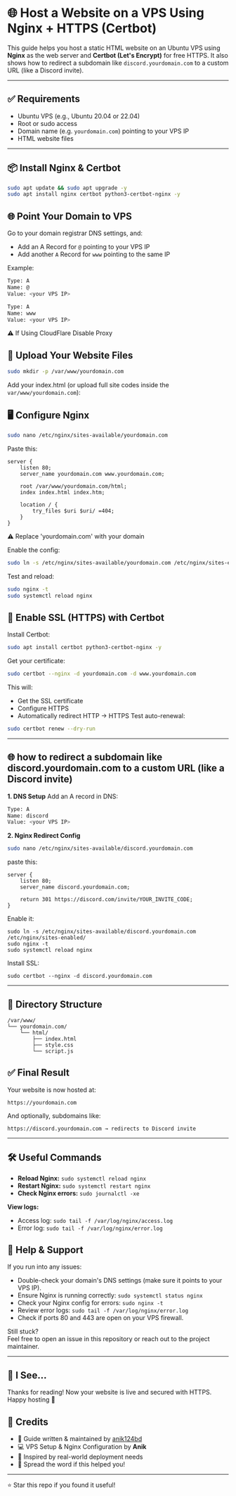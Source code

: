 # 🌐 Host a Website on a VPS Using Nginx + HTTPS (Certbot)

This guide helps you host a static HTML website on an Ubuntu VPS using **Nginx** as the web server and **Certbot (Let's Encrypt)** for free HTTPS. It also shows how to redirect a subdomain like `discord.yourdomain.com` to a custom URL (like a Discord invite).

---

## ✅ Requirements

- Ubuntu VPS (e.g., Ubuntu 20.04 or 22.04)
- Root or sudo access
- Domain name (e.g. `yourdomain.com`) pointing to your VPS IP
- HTML website files

---

## 📦 Install Nginx & Certbot

```bash
sudo apt update && sudo apt upgrade -y
sudo apt install nginx certbot python3-certbot-nginx -y
```

## 🌐 Point Your Domain to VPS
Go to your domain registrar DNS settings, and:
- Add an A Record for `@` pointing to your VPS IP
- Add another `A` Record for `www` pointing to the same IP

Example:
```bash
Type: A
Name: @
Value: <your VPS IP>

Type: A
Name: www
Value: <your VPS IP>
```
⚠️ If Using CloudFlare Disable Proxy

## 📁 Upload Your Website Files
```bash
sudo mkdir -p /var/www/yourdomain.com
```
Add your index.html (or upload full site codes inside the `var/www/yourdomain.com`):

## 🖥️ Configure Nginx
```bash
sudo nano /etc/nginx/sites-available/yourdomain.com
```
Paste this:
```code
server {
    listen 80;
    server_name yourdomain.com www.yourdomain.com;

    root /var/www/yourdomain.com/html;
    index index.html index.htm;

    location / {
        try_files $uri $uri/ =404;
    }
}
```
⚠️ Replace 'yourdomain.com' with your domain

Enable the config:
```bash
sudo ln -s /etc/nginx/sites-available/yourdomain.com /etc/nginx/sites-enabled/
```
Test and reload:
```bash
sudo nginx -t
sudo systemctl reload nginx
```

## 🔐 Enable SSL (HTTPS) with Certbot
Install Certbot:
```bash
sudo apt install certbot python3-certbot-nginx -y
```
Get your certificate:
```bash
sudo certbot --nginx -d yourdomain.com -d www.yourdomain.com
```
This will:
- Get the SSL certificate
- Configure HTTPS
- Automatically redirect HTTP → HTTPS
Test auto-renewal:
```bash
sudo certbot renew --dry-run
```
---

## 🌐 how to redirect a subdomain like discord.yourdomain.com to a custom URL (like a Discord invite)

**1. DNS Setup**
Add an A record in DNS:
```bash
Type: A
Name: discord
Value: <your VPS IP>
```
**2. Nginx Redirect Config**
```bash
sudo nano /etc/nginx/sites-available/discord.yourdomain.com
```
paste this:
```code
server {
    listen 80;
    server_name discord.yourdomain.com;

    return 301 https://discord.com/invite/YOUR_INVITE_CODE;
}
```
Enable it:
```code
sudo ln -s /etc/nginx/sites-available/discord.yourdomain.com /etc/nginx/sites-enabled/
sudo nginx -t
sudo systemctl reload nginx
```
Install SSL:
```code
sudo certbot --nginx -d discord.yourdomain.com
```
---
## 📂 Directory Structure
```code
/var/www/
└── yourdomain.com/
    └── html/
        ├── index.html
        ├── style.css
        └── script.js
```

## ✅ Final Result
Your website is now hosted at:
```code
https://yourdomain.com
```
And optionally, subdomains like:
```code
https://discord.yourdomain.com → redirects to Discord invite
```

---

## 🛠️ Useful Commands

- **Reload Nginx:** ``sudo systemctl reload nginx``
- **Restart Nginx:** ``sudo systemctl restart nginx``
- **Check Nginx errors:** ``sudo journalctl -xe``

**View logs:**
- Access log: ``sudo tail -f /var/log/nginx/access.log``
- Error log: ``sudo tail -f /var/log/nginx/error.log``

## 🙋 Help & Support

If you run into any issues:

- Double-check your domain's DNS settings (make sure it points to your VPS IP).
- Ensure Nginx is running correctly: ``sudo systemctl status nginx``
- Check your Nginx config for errors: ``sudo nginx -t``
- Review error logs: ``sudo tail -f /var/log/nginx/error.log``
- Check if ports 80 and 443 are open on your VPS firewall.

Still stuck?  
Feel free to open an issue in this repository or reach out to the project maintainer.

---

## 👀 I See...

Thanks for reading! Now your website is live and secured with HTTPS.  
Happy hosting 🚀

## 🙌 Credits

- 🧠 Guide written & maintained by [anik124bd](https://github.com/anik124bd)
- 💻 VPS Setup & Nginx Configuration by **Anik**
- 📄 Inspired by real-world deployment needs
- 📢 Spread the word if this helped you!

---

⭐ Star this repo if you found it useful!
